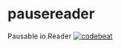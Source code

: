 # pausereader
Pausable io.Reader 
[![codebeat](https://codebeat.co/badges/4120eb91-6688-4b9b-9d93-df279a6ebd7f)](https://codebeat.co/projects/github-com-toqueteos-pausereader)
